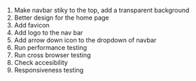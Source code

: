 1. Make navbar stiky to the top, add a transparent background
2. Better design for the home page
3. Add favicon
4. Add logo to the nav bar
5. Add arrow down icon to the dropdown of navbar
6. Run performance testing
7. Run cross browser testing
8. Check accesibility
9. Responsiveness testing
